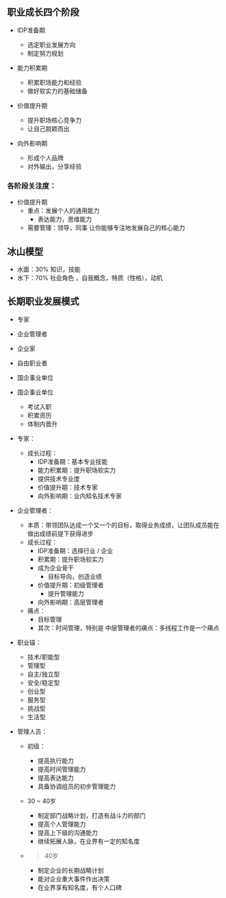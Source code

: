 ## 职业成长四个阶段
- IDP准备期
  - 选定职业发展方向
  - 制定努力规划

- 能力积累期
  - 积累职场能力和经验
  - 做好软实力的基础储备

- 价值提升期
  - 提升职场核心竞争力
  - 让自己脱颖而出

- 向外影响期
  - 形成个人品牌
  - 对外输出，分享经验

### 各阶段关注度：
- 价值提升期
  - 重点：发展个人的通用能力
    - 表达能力，思维能力
  - 需要管理：领导，同事 让你能够专注地发展自己的核心能力

## 冰山模型
- 水面：30% 知识，技能
- 水下：70% 社会角色 ，自我概念，特质（性格），动机

## 长期职业发展模式
- 专家
- 企业管理者
- 企业家
- 自由职业者
- 国企事业单位


- 国企事业单位
  - 考试入职
  - 积累资历
  - 体制内晋升

- 专家：
  - 成长过程：
    - IDP准备期：基本专业技能
    - 能力积累期：提升职场软实力
    - 提供技术专业度
    - 价值提升期：技术专家
    - 向外影响期：业内知名技术专家

- 企业管理者：
  - 本质：带领团队达成一个又一个的目标，取得业务成绩，让团队成员能在做出成绩前提下获得进步
  - 成长过程：
    - IDP准备期：选择行业 / 企业
    - 积累期：提升职场软实力
    - 成为企业骨干
      - 目标导向，创造业绩
    - 价值提升期：初级管理者
      - 提升管理能力
    - 向外影响期：高层管理者
  - 痛点：
    - 目标管理
    - 其次：时间管理，特别是 中层管理者的痛点：多线程工作是一个痛点

- 职业锚：
  - 技术/职能型
  - 管理型
  - 自主/独立型
  - 安全/稳定型
  - 创业型
  - 服务型
  - 挑战型
  - 生活型

- 管理人员：
  - 初级：
    - 提高执行能力
    - 提高时间管理能力
    - 提高表达能力
    - 具备协调组员的初步管理能力

  - 30 ~ 40岁
    - 制定部门战略计划，打造有战斗力的部门
    - 提高个人管理能力
    - 提高上下级的沟通能力
    - 继续拓展人脉，在业界有一定的知名度

  - > 40岁
    - 制定企业的长期战略计划
    - 能对企业重大事件作出决策
    - 在业界享有知名度，有个人口碑
